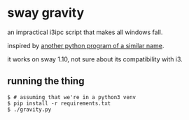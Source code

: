 # sway gravity
an impractical i3ipc script that makes all windows fall.

inspired by [another python program of a similar name](https://github.com/Failedex/SwayGravity).

it works on sway 1.10, not sure about its compatibility with i3.

## running the thing
```console
$ # assuming that we're in a python3 venv
$ pip install -r requirements.txt
$ ./gravity.py
```
